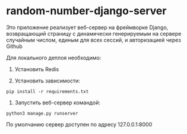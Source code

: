 # random-number-django-server

Это приложение реализует веб-сервер на фреймворке Django, возвращающий страницу с динамически генерируемым на сервере случайным числом, единым для всех сессий, и авторизацией через Github

Для локального деплоя необходимо:

  1. Установить Redis
  
  1. Установить зависимости:
  
  ```
  pip install -r requirements.txt
  ```
  
  1. Запустить веб-сервер командой:
  
  ```
  python3 manage.py runserver
  ```
  
По умолчанию сервер доступен по адресу 127.0.0.1:8000
